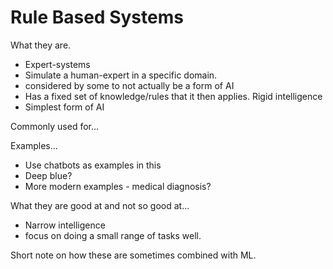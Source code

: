 # Rule Based Systems

What they are.

- Expert-systems
- Simulate a human-expert in a specific domain.
- considered by some to not actually be a form of AI
- Has a fixed set of knowledge/rules that it then applies. Rigid intelligence
- Simplest form of AI


Commonly used for...

Examples...

- Use chatbots as examples in this
- Deep blue?
- More modern examples - medical diagnosis?


What they are good at and not so good at...

- Narrow intelligence
- focus on doing a small range of tasks well.

Short note on how these are sometimes combined with ML.
